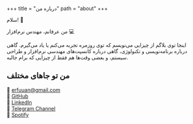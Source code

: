 +++
title = "درباره من"
path = "about"
+++

سلام! 👋

من عرفانم، مهندس نرم‌افزار 💻

اینجا توی بلاگم از چیزایی می‌نویسم که توی روزمره تجربه می‌کنم یا یاد می‌گیرم.
گاهی درباره برنامه‌نویسی و تکنولوژی، گاهی درباره کانسپت‌های مهندسی نرم‌افزار و طراحی سیستم،
و بعضی وقت‌ها هم فقط از چیزایی که برام جالبه.

## من تو جاهای مختلف

📧 [erfuuan@gmail.com](mailto:erfuuan@gmail.com)  
🐙 [GitHub](https://github.com/erfuuan)  
💼 [LinkedIn](https://www.linkedin.com/in/erfuuan/)  
📱 [Telegram Channel](https://t.me/erfuuan_dev)  
🎵 [Spotify](https://open.spotify.com/user/zoqlw2wawa09hditolap3g5qt)
